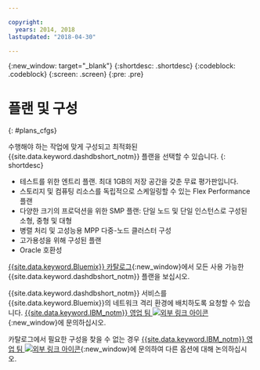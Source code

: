 ```yaml
---

copyright:
  years: 2014, 2018
lastupdated: "2018-04-30"

---
```


<!-- Attribute definitions --> 
{:new_window: target="_blank"}
{:shortdesc: .shortdesc}
{:codeblock: .codeblock}
{:screen: .screen}
{:pre: .pre}

# 플랜 및 구성
{: #plans_cfgs}

수행해야 하는 작업에 맞게 구성되고 최적화된 {{site.data.keyword.dashdbshort_notm}} 플랜을 선택할 수 있습니다.
{: shortdesc}

   * 테스트를 위한 엔트리 플랜. 최대 1GB의 저장 공간을 갖춘 무료 평가판입니다.
   * 스토리지 및 컴퓨팅 리소스를 독립적으로 스케일링할 수 있는 Flex Performance 플랜
   * 다양한 크기의 프로덕션을 위한 SMP 플랜: 단일 노드 및 단일 인스턴스로 구성된 소형, 중형 및 대형
   * 병렬 처리 및 고성능용 MPP 다중-노드 클러스터 구성
   * 고가용성을 위해 구성된 플랜
   * Oracle 호환성

[{{site.data.keyword.Bluemix}} 카탈로그](https://console.bluemix.net/catalog/services/db2-warehouse){:new_window}에서 모든 사용 가능한 {{site.data.keyword.dashdbshort_notm}} 플랜을 보십시오.
<!--   * Plans configured for data warehouse and online analytical processing (OLAP) workloads: [{{site.data.keyword.dashdbshort_notm}}](https://console.bluemix.net/catalog/services/db2-warehouse){:new_window} -->
<!--   * Plans configured for high-speed, transactional processing (OLTP): [{{site.data.keyword.dashdbshort_notm}} for Transactions](https://console.ng.bluemix.net/catalog/services/dashdb-for-transactions-sql-database){:new_window} -->

{{site.data.keyword.dashdbshort_notm}} 서비스를 {{site.data.keyword.Bluemix}}의 네트워크 격리 환경에 배치하도록 요청할 수 있습니다. [{{site.data.keyword.IBM_notm}} 영업 팀 ![외부 링크 아이콘](../../icons/launch-glyph.svg "외부 링크 아이콘")](https://www.ibm.com/connect/ibm/us/en/?lnk=fcw){:new_window}에 문의하십시오.

카탈로그에서 필요한 구성을 찾을 수 없는 경우 [{{site.data.keyword.IBM_notm}} 영업 팀 ![외부 링크 아이콘](../../icons/launch-glyph.svg "외부 링크 아이콘")](https://www.ibm.com/connect/ibm/us/en/?lnk=fcw){:new_window}에 문의하여 다른 옵션에 대해 논의하십시오.
